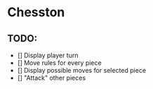 # Chesston

## TODO:

- [] Display player turn
- [] Move rules for every piece
- [] Display possible moves for selected piece
- [] "Attack" other pieces

